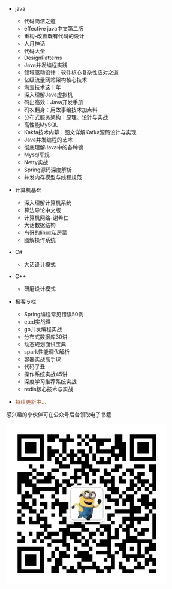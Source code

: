 - java
  - 代码简洁之道
  - effective java中文第二版
  - 重构-改善既有代码的设计
  - 人月神话
  - 代码大全
  - DesignPatterns
  - Java并发编程实践
  - 领域驱动设计：软件核心复杂性应对之道
  - 亿级流量网站架构核心技术
  - 淘宝技术这十年
  - 深入理解Java虚拟机
  - 码出高效：Java开发手册
  - 码农翻身：用故事给技术加点料
  - 分布式服务架构：原理、设计与实战
  - 高性能MySQL
  - Kakfa技术内幕：图文详解Kafka源码设计与实现
  - Java并发编程的艺术
  - 彻底理解Java中的各种锁
  - Mysql军规
  - Netty实战
  - Spring源码深度解析
  - 并发内存模型与线程规范

- 计算机基础
  - 深入理解计算机系统
  - 算法导论中文版
  - 计算机网络-谢希仁
  - 大话数据结构
  - 鸟哥的linux私房菜
  - 图解操作系统
  
- C#
  - 大话设计模式
- C++
  - 研磨设计模式
- 极客专栏
  - Spring编程常见错误50例
  - etcd实战课
  - go并发编程实战
  - 分布式数据库30讲
  - 动态规划面试宝典
  - spark性能调优解析
  - 容器实战高手课
  - 代码子丑
  - 操作系统实战45讲
  - 深度学习推荐系统实战
  - redis核心技术与实战

- <p style="color: sienna">持续更新中...</p>

感兴趣的小伙伴可在公众号后台领取电子书籍

![公众号](https://raw.githubusercontent.com/xiaoyir/tuchuangku/main/img/xyr/20240525163642.jpg)
